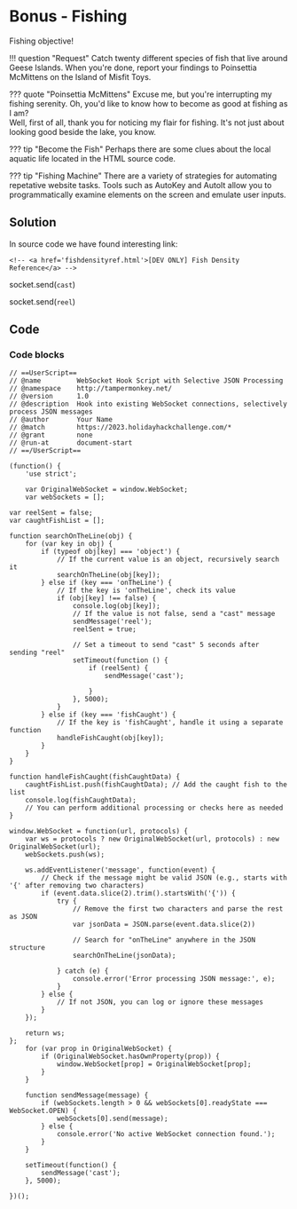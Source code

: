 # Bonus - Fishing

Fishing objective!

!!! question "Request"
    Catch twenty different species of fish that live around Geese Islands. When you're done, report your findings to Poinsettia McMittens on the Island of Misfit Toys.

??? quote "Poinsettia McMittens"
    Excuse me, but you're interrupting my fishing serenity. Oh, you'd like to know how to become as good at fishing as I am?<br/>
    Well, first of all, thank you for noticing my flair for fishing. It's not just about looking good beside the lake, you know.

??? tip "Become the Fish"
    Perhaps there are some clues about the local aquatic life located in the HTML source code.

??? tip "Fishing Machine"
    There are a variety of strategies for automating repetative website tasks. Tools such as AutoKey and AutoIt allow you to programmatically examine elements on the screen and emulate user inputs.



## Solution
In source code we have found interesting  link:
```
<!-- <a href='fishdensityref.html'>[DEV ONLY] Fish Density Reference</a> -->
```



socket.send(`cast`)

socket.send(`reel`)

## Code

### Code blocks

``` jS
// ==UserScript==
// @name         WebSocket Hook Script with Selective JSON Processing
// @namespace    http://tampermonkey.net/
// @version      1.0
// @description  Hook into existing WebSocket connections, selectively process JSON messages
// @author       Your Name
// @match        https://2023.holidayhackchallenge.com/*
// @grant        none
// @run-at       document-start
// ==/UserScript==

(function() {
    'use strict';

    var OriginalWebSocket = window.WebSocket;
    var webSockets = [];

var reelSent = false;
var caughtFishList = [];

function searchOnTheLine(obj) {
    for (var key in obj) {
        if (typeof obj[key] === 'object') {
            // If the current value is an object, recursively search it
            searchOnTheLine(obj[key]);
        } else if (key === 'onTheLine') {
            // If the key is 'onTheLine', check its value
            if (obj[key] !== false) {
                console.log(obj[key]);
                // If the value is not false, send a "cast" message
                sendMessage('reel');
                reelSent = true;

                // Set a timeout to send "cast" 5 seconds after sending "reel"
                setTimeout(function () {
                    if (reelSent) {
                        sendMessage('cast');

                    }
                }, 5000);
            }
        } else if (key === 'fishCaught') {
            // If the key is 'fishCaught', handle it using a separate function
            handleFishCaught(obj[key]);
        }
    }
}

function handleFishCaught(fishCaughtData) {
    caughtFishList.push(fishCaughtData); // Add the caught fish to the list
    console.log(fishCaughtData);
    // You can perform additional processing or checks here as needed
}

window.WebSocket = function(url, protocols) {
    var ws = protocols ? new OriginalWebSocket(url, protocols) : new OriginalWebSocket(url);
    webSockets.push(ws);

    ws.addEventListener('message', function(event) {
        // Check if the message might be valid JSON (e.g., starts with '{' after removing two characters)
        if (event.data.slice(2).trim().startsWith('{')) {
            try {
                // Remove the first two characters and parse the rest as JSON
                var jsonData = JSON.parse(event.data.slice(2))

                // Search for "onTheLine" anywhere in the JSON structure
                searchOnTheLine(jsonData);

            } catch (e) {
                console.error('Error processing JSON message:', e);
            }
        } else {
            // If not JSON, you can log or ignore these messages
        }
    });

    return ws;
};
    for (var prop in OriginalWebSocket) {
        if (OriginalWebSocket.hasOwnProperty(prop)) {
            window.WebSocket[prop] = OriginalWebSocket[prop];
        }
    }

    function sendMessage(message) {
        if (webSockets.length > 0 && webSockets[0].readyState === WebSocket.OPEN) {
            webSockets[0].send(message);
        } else {
            console.error('No active WebSocket connection found.');
        }
    }

    setTimeout(function() {
        sendMessage('cast');
    }, 5000);

})();
```
